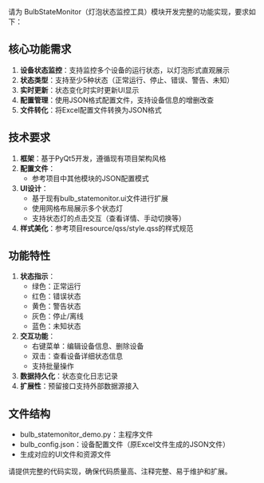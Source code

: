 请为 BulbStateMonitor（灯泡状态监控工具）模块开发完整的功能实现，要求如下：

## 核心功能需求
1. **设备状态监控**：支持监控多个设备的运行状态，以灯泡形式直观展示
2. **状态类型**：支持至少5种状态（正常运行、停止、错误、警告、未知）
3. **实时更新**：状态变化时实时更新UI显示
4. **配置管理**：使用JSON格式配置文件，支持设备信息的增删改查
5. **文件转化**：将Excel配置文件转换为JSON格式

## 技术要求
1. **框架**：基于PyQt5开发，遵循现有项目架构风格
2. **配置文件**：
   - 参考项目中其他模块的JSON配置模式
3. **UI设计**：
   - 基于现有bulb_statemonitor.ui文件进行扩展
   - 使用网格布局展示多个状态灯
   - 支持状态灯的点击交互（查看详情、手动切换等）
4. **样式美化**：参考项目resource/qss/style.qss的样式规范

## 功能特性
1. **状态指示**：
   - 绿色：正常运行
   - 红色：错误状态
   - 黄色：警告状态
   - 灰色：停止/离线
   - 蓝色：未知状态
2. **交互功能**：
   - 右键菜单：编辑设备信息、删除设备
   - 双击：查看设备详细状态信息
   - 支持批量操作
3. **数据持久化**：状态变化日志记录
4. **扩展性**：预留接口支持外部数据源接入

## 文件结构
- bulb_statemonitor_demo.py：主程序文件
- bulb_config.json：设备配置文件（原Excel文件生成的JSON文件）
- 生成对应的UI文件和资源文件

请提供完整的代码实现，确保代码质量高、注释完整、易于维护和扩展。